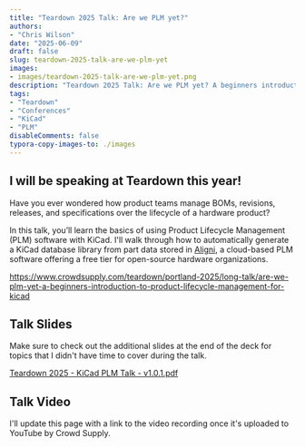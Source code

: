 ```yaml
---
title: "Teardown 2025 Talk: Are we PLM yet?"
authors:
- "Chris Wilson"
date: "2025-06-09"
draft: false
slug: teardown-2025-talk-are-we-plm-yet
images:
- images/teardown-2025-talk-are-we-plm-yet.png
description: "Teardown 2025 Talk: Are we PLM yet? A beginners introduction to product lifecycle management for KiCad."
tags:
- "Teardown"
- "Conferences"
- "KiCad"
- "PLM"
disableComments: false
typora-copy-images-to: ./images
---
```


## I will be speaking at Teardown this year!

Have you ever wondered how product teams manage BOMs, revisions, releases, and specifications over the lifecycle of a hardware product?

In this talk, you’ll learn the basics of using Product Lifecycle Management (PLM) software with KiCad. I'll walk through how to automatically generate a KiCad database library from part data stored in [Aligni](https://www.aligni.com/), a cloud-based PLM software offering a free tier for open-source hardware organizations.

https://www.crowdsupply.com/teardown/portland-2025/long-talk/are-we-plm-yet-a-beginners-introduction-to-product-lifecycle-management-for-kicad

## Talk Slides

Make sure to check out the additional slides at the end of the deck for topics that I didn't have time to cover during the talk.

[Teardown 2025 - KiCad PLM Talk - v1.0.1.pdf](<Teardown 2025 - KiCad PLM Talk - v1.0.1.pdf>)

## Talk Video

I'll update this page with a link to the video recording once it's uploaded to YouTube by Crowd Supply.
